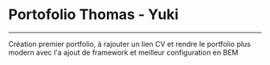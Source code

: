 # Portofolio Thomas - Yuki

<hr/>

Création premier portfolio, à rajouter un lien CV et rendre le portfolio plus modern avec l'a ajout de framework et meilleur configuration en BEM
